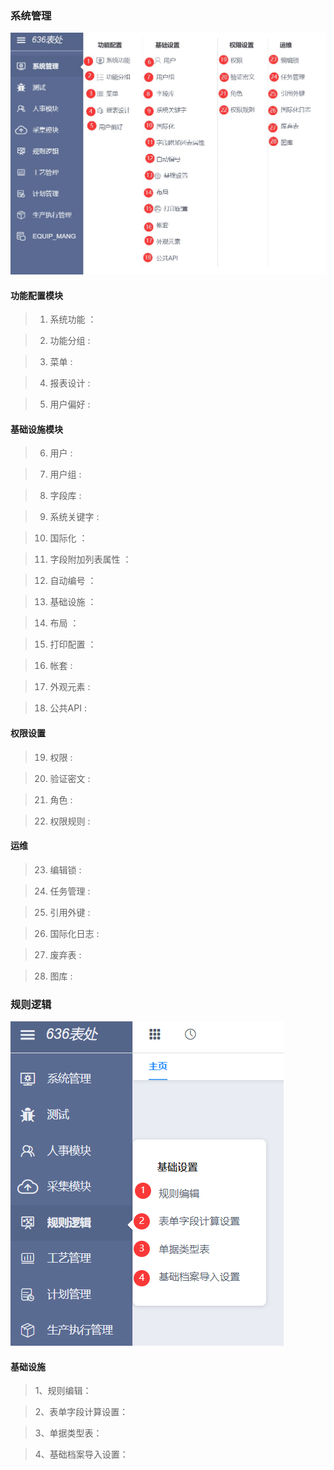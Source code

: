 
### 系统管理  

![系统管理菜单](..\image\操作说明\菜单功能区说明.png  ':size=70%') 

#### 功能配置模块

>1. 系统功能 ：

>2. 功能分组 :

>3. 菜单 :

>4. 报表设计 :

>5. 用户偏好 :


#### 基础设施模块

>6. 用户 :

>7. 用户组 :

>8. 字段库 :

>9. 系统关键字 :

>10. 国际化 ：

>11. 字段附加列表属性 ：

>12. 自动编号 ：

>13. 基础设施 ：

>14. 布局 ：

>15. 打印配置 ：

>16. 帐套 :

>17. 外观元素 :

>18. 公共API :
    
#### 权限设置
>19. 权限 :

>20. 验证密文 :

>21. 角色 :

>22. 权限规则 :


#### 运维
>23. 编辑锁 :

>24. 任务管理 :

>25. 引用外键 :

>26. 国际化日志 :

>27. 废弃表 :

>28. 图库 :


<!-- ### 人事模块  

![人事模块](..\image\操作说明\HR.png) 

#### 基础设施  

>1、岗位：

>2、部门：

>3、用户部门岗位：

#### xa_training

>4、xa_tra_application: -->

### 规则逻辑  

![规则逻辑](..\image\操作说明\rule.png ':size=50%') 

#### 基础设施  

>1、规则编辑：

>2、表单字段计算设置：

>3、单据类型表：

>4、基础档案导入设置：